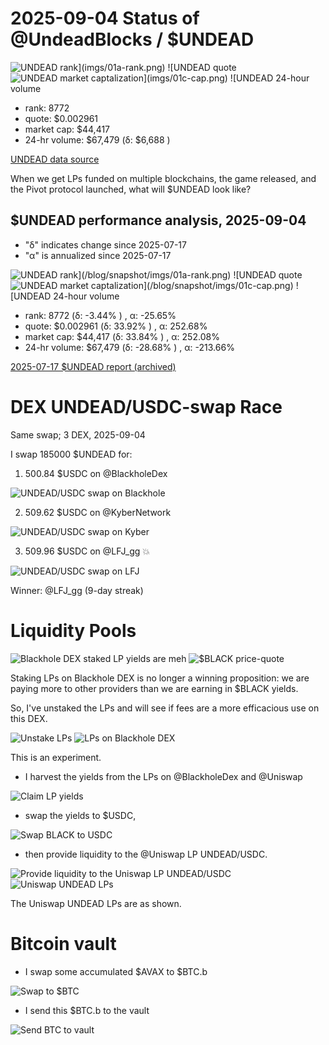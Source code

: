 # 2025-09-04 Status of @UndeadBlocks / $UNDEAD 

![$UNDEAD rank](imgs/01a-rank.png) 
![$UNDEAD quote](imgs/01b-quote.png) 
![$UNDEAD market captalization](imgs/01c-cap.png) 
![$UNDEAD 24-hour volume](imgs/01d-vol.png) 

* rank: 8772 
* quote: $0.002961 
* market cap: $44,417 
* 24-hr volume: $67,479 (δ: $6,688 ) 


[UNDEAD data source](https://www.coingecko.com/en/coins/undead-blocks) 



When we get LPs funded on multiple blockchains, the game released, and the Pivot protocol launched, what will $UNDEAD look like? 

## $UNDEAD performance analysis, 2025-09-04 

* "δ" indicates change since 2025-07-17 
* "α" is annualized since 2025-07-17 

![$UNDEAD rank](/blog/snapshot/imgs/01a-rank.png) 
![$UNDEAD quote](/blog/snapshot/imgs/01b-quote.png) 
![$UNDEAD market captalization](/blog/snapshot/imgs/01c-cap.png) 
![$UNDEAD 24-hour volume](/blog/snapshot/imgs/01d-vol.png) 

* rank: 8772 (δ: -3.44% ) , α: -25.65% 
* quote: $0.002961 (δ: 33.92% ) , α: 252.68% 
* market cap: $44,417 (δ: 33.84% ) , α: 252.08% 
* 24-hr volume: $67,479 (δ: -28.68% ) , α: -213.66% 

[2025-07-17 $UNDEAD report (archived)](https://github.com/pivoteur/biz/tree/main/blog/snapshot) 

# DEX UNDEAD/USDC-swap Race 

Same swap; 3 DEX, 2025-09-04 

I swap 185000 $UNDEAD for: 

1. 500.84 $USDC on @BlackholeDex 

![UNDEAD/USDC swap on Blackhole](imgs/02a-blackhole.png) 

2. 509.62 $USDC on @KyberNetwork 

![UNDEAD/USDC swap on Kyber](imgs/02b-kyber.png) 

3. 509.96 $USDC on @LFJ_gg 💥 

![UNDEAD/USDC swap on LFJ](imgs/02c-lfj.png) 

Winner: @LFJ_gg (9-day streak) 

# Liquidity Pools

![Blackhole DEX staked LP yields are meh](imgs/03a-staked-yields.png)
![$BLACK price-quote](imgs/03b-black.png)

Staking LPs on Blackhole DEX is no longer a winning proposition: we are paying more to other providers than we are earning in $BLACK yields.

So, I've unstaked the LPs and will see if fees are a more efficacious use on this DEX. 

![Unstake LPs](imgs/03c-unstake.png)
![LPs on Blackhole DEX](imgs/03d-unstaked.png)


This is an experiment.
* I harvest the yields from the LPs on @BlackholeDex and @Uniswap 

![Claim LP yields](imgs/04a-claim.png) 

* swap the yields to $USDC, 

![Swap BLACK to USDC](imgs/04b-swap.png) 

* then provide liquidity to the @Uniswap LP UNDEAD/USDC. 

![Provide liquidity to the Uniswap LP UNDEAD/USDC](imgs/04c-provide.png) 
![Uniswap UNDEAD LPs](imgs/04d-lps.png) 

The Uniswap UNDEAD LPs are as shown. 

# Bitcoin vault 

* I swap some accumulated $AVAX to $BTC.b 

![Swap to $BTC](imgs/05a-swap.png) 

* I send this $BTC.b to the vault 

![Send BTC to vault](imgs/05b-sned.png) 

